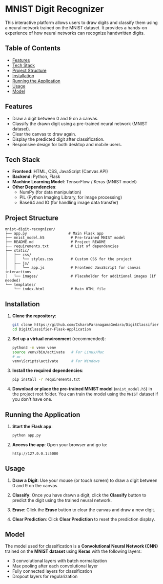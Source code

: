 # MNIST Digit Recognizer

This interactive platform allows users to draw digits and classify them using a neural network trained on the MNIST dataset. It provides a hands-on experience of how neural networks can recognize handwritten digits. 

## Table of Contents
- [Features](#features)
- [Tech Stack](#tech-stack)
- [Project Structure](#project-structure)
- [Installation](#installation)
- [Running the Application](#running-the-application)
- [Usage](#usage)
- [Model](#model)

## Features
- Draw a digit between 0 and 9 on a canvas.
- Classify the drawn digit using a pre-trained neural network (MNIST dataset).
- Clear the canvas to draw again.
- Display the predicted digit after classification.
- Responsive design for both desktop and mobile users.

## Tech Stack
- **Frontend**: HTML, CSS, JavaScript (Canvas API)
- **Backend**: Python, Flask
- **Machine Learning Model**: TensorFlow / Keras (MNIST model)
- **Other Dependencies**: 
  - NumPy (for data manipulation)
  - PIL (Python Imaging Library, for image processing)
  - Base64 and IO (for handling image data transfer)

## Project Structure

```
mnist-digit-recognizer/
├── app.py                   # Main Flask app
├── mnist_model.h5            # Pre-trained MNIST model
├── README.md                 # Project README
├── requirements.txt          # List of dependencies
├── static/
│   ├── css/
│   │   └── styles.css        # Custom CSS for the project
│   ├── js/
│   │   └── app.js            # Frontend JavaScript for canvas interactions
│   └── images/               # Placeholder for additional images (if needed)
└── templates/
    └── index.html            # Main HTML file
```

## Installation

1. **Clone the repository**:
   ```bash
   git clone https://github.com/IsharaParanagamaGedara/DigitClassifier-Flask-Application.git
   cd DigitClassifier-Flask-Application
   ```

2. **Set up a virtual environment** (recommended):
   ```bash
   python3 -m venv venv
   source venv/bin/activate   # For Linux/Mac
   # or 
   venv\Scripts\activate      # For Windows
   ```

3. **Install the required dependencies**:
   ```bash
   pip install -r requirements.txt
   ```

4. **Download or place the pre-trained MNIST model** (`mnist_model.h5`) in the project root folder. You can train the model using the `MNIST` dataset if you don't have one.

## Running the Application

1. **Start the Flask app**:
   ```bash
   python app.py
   ```

2. **Access the app**:
   Open your browser and go to:
   ```
   http://127.0.0.1:5000
   ```

## Usage

1. **Draw a Digit**:
   Use your mouse (or touch screen) to draw a digit between 0 and 9 on the canvas.

2. **Classify**:
   Once you have drawn a digit, click the **Classify** button to predict the digit using the trained neural network.

3. **Erase**:
   Click the **Erase** button to clear the canvas and draw a new digit.

4. **Clear Prediction**:
   Click **Clear Prediction** to reset the prediction display.

## Model

The model used for classification is a **Convolutional Neural Network (CNN)** trained on the **MNIST dataset** using **Keras** with the following layers:
- 3 convolutional layers with batch normalization
- Max pooling after each convolutional layer
- Fully connected layers for classification
- Dropout layers for regularization

